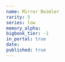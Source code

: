 ```yaml
---
name: Mirror Boimler
rarity: 5
series: low
memory_alpha:
bigbook_tier: -1
in_portal: true
date:
published: true
---
```



